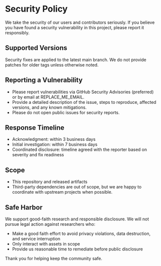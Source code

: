 # Security Policy

We take the security of our users and contributors seriously. If you believe you have found a security vulnerability in this project, please report it responsibly.

## Supported Versions

Security fixes are applied to the latest main branch. We do not provide patches for older tags unless otherwise noted.

## Reporting a Vulnerability

- Please report vulnerabilities via GitHub Security Advisories (preferred) or by email at REPLACE_ME_EMAIL.
- Provide a detailed description of the issue, steps to reproduce, affected versions, and any known mitigations.
- Please do not open public issues for security reports.

## Response Timeline

- Acknowledgment: within 3 business days
- Initial investigation: within 7 business days
- Coordinated disclosure: timeline agreed with the reporter based on severity and fix readiness

## Scope

- This repository and released artifacts
- Third-party dependencies are out of scope, but we are happy to coordinate with upstream projects when possible.

## Safe Harbor

We support good-faith research and responsible disclosure. We will not pursue legal action against researchers who:

- Make a good faith effort to avoid privacy violations, data destruction, and service interruption
- Only interact with assets in scope
- Provide us reasonable time to remediate before public disclosure

Thank you for helping keep the community safe.
